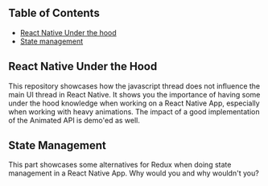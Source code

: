 ## Table of Contents

* [React Native Under the hood](#react-native-under-the-hood)
* [State management](#state-management)

## React Native Under the Hood

This repository showcases how the javascript thread does not influence the main UI thread in React Native.
It shows you the importance of having some under the hood knowledge when working on a React Native App, especially when working with heavy animations. The impact of a good implementation of the Animated API is demo'ed as well.

## State Management

This part showcases some alternatives for Redux when doing state management in a React Native App. Why would you and why wouldn't you?



